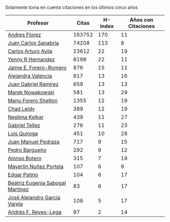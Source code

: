 Solamente toma en cuenta citaciones en los últimos cinco años

Profesor | Citas | H-index | Años con Citaciones |
----  | ----- | --- | --- |
[Andres Florez](https://scholar.google.com.co/citations?user=SUG6ga0AAAAJ&hl=en) | 163752 | 170 |  11 | 
[Juan Carlos Sanabria](https://scholar.google.com/citations?user=ExNZQTIAAAAJ&hl=en)| 74208 | 113 | 8|
[Carlos Arturo Avila](https://scholar.google.com.co/citations?user=jitNa1QAAAAJ&hl=en)| 23612 | 22 | 19 |
[Yenny R Hernandez](https://scholar.google.com.co/citations?user=KXWwfMMAAAAJ&hl=en) | 8198 | 22 | 11 | 
[Jaime E. Forero-Romero](https://scholar.google.com.co/citations?user=TLTK6WgAAAAJ&hl=en) | 876 | 15 | 11 |
[Alejandra Valencia](https://scholar.google.com.co/citations?user=7Fa-MFYAAAAJ&hl=en) | 817 | 13 | 16 |
[Juan Gabriel Ramírez](https://scholar.google.com.co/citations?user=q0NfAgEAAAAJ&hl=en) | 659 | 13 | 13 |
[Marek Nowakowski](https://scholar.google.com.co/citations?user=ctFaBNQAAAAJ&hl=en) | 581 | 13 | 29 |
[Manu Forero Shelton](https://scholar.google.com.co/citations?user=0_jvORsAAAAJ&hl=en) | 1355 | 12 | 19 |
[Chad Leidy](https://scholar.google.com.co/citations?user=n-rGcH4AAAAJ&hl=en) | 389 | 12 | 19 |
[Neelima Kelkar](https://scholar.google.com.co/citations?user=BMxIj5AAAAAJ&hl=en) | 439 | 11 | 27 |
[Gabriel Tellez](https://scholar.google.com.co/citations?user=1JHuoIAAAAAJ&hl=en) | 276 | 11 | 23 |
[Luis Quiroga](https://scholar.google.com.co/citations?user=PPvfyVwAAAAJ&hl=en) | 451 | 10 | 28 |
[Juan Manuel Pedraza](https://scholar.google.com.co/citations?user=x8-YWMsAAAAJ&hl=en) | 717 | 9 | 15 |
[Pedro Bargueño](https://scholar.google.com.co/citations?user=euepDO8AAAAJ&hl=en) | 292 | 9 | 12 |
[Alonso Botero](https://scholar.google.com.co/citations?user=e06A7mUAAAAJ&hl=en) | 315 | 7 | 19 |
[Mayerlin Nuñez Portela](https://scholar.google.com.co/citations?user=znFnm4wAAAAJ&hl=en) | 107 | 6 | 9 |
[Edgar Patino](https://scholar.google.com.co/citations?user=bx4dJNgAAAAJ&hl=en) | 104 | 6 | 17 | 
[Beatriz Eugenia Sabogal Martínez](https://scholar.google.com.co/citations?user=T-0RjQYAAAAJ&hl=en) | 83 | 6 | 17 |
[José Alejandro García Varela](https://scholar.google.com.co/citations?user=iA0H5dgAAAAJ&hl=en) | 108 | 5 | 17 |
[Andrés F. Reyes-Lega](https://scholar.google.com.co/citations?user=04V0g64AAAAJ&hl=en) | 97 | 2 | 14 | 



